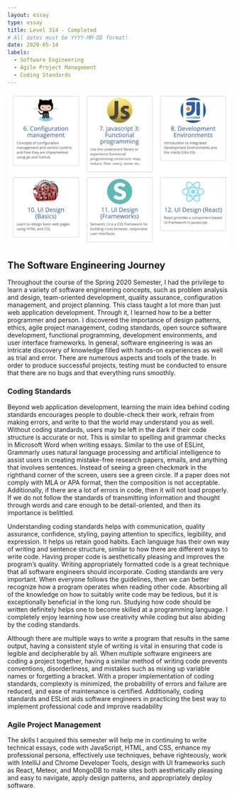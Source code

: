 ```yaml
---
layout: essay
type: essay
title: Level 314 - Completed
# All dates must be YYYY-MM-DD format!
date: 2020-05-14
labels:
  - Software Engineering
  - Agile Project Management
  - Coding Standards
---
```

<img class="ui large centered rounded image" src="../images/ss.png">

## The Software Engineering Journey
Throughout the course of the Spring 2020 Semester, I had the privilege to learn a variety of software engineering concepts, such as problem analysis and design, team-oriented development, quality assurance, configuration management, and project planning. This class taught a lot more than just web application development. Through it, I learned how to be a better programmer and person. I discovered the importance of design patterns, ethics, agile project management, coding standards, open source software development, functional programming, development environments, and user interface frameworks. In general, software engineering is was an intricate discovery of knowledge filled with hands-on experiences as well as trial and error. There are numerous aspects and tools of the trade. In order to produce successful projects, testing must be conducted to ensure that there are no bugs and that everything runs smoothly. 

### Coding Standards
Beyond web application development, learning the main idea behind coding standards encourages people to double-check their work, refrain from making errors, and write to that the world may understand you as well. Without coding standards, users may be left in the dark if their code structure is accurate or not. This is similar to spelling and grammar checks in Microsoft Word when writing essays. Similar to the use of ESLint, Grammarly uses natural language processing and artificial intelligence to assist users in creating mistake-free research papers, emails, and anything that involves sentences. Instead of seeing a green checkmark in the righthand corner of the screen, users see a green circle. If a paper does not comply with MLA or APA format, then the composition is not acceptable. Additionally, if there are a lot of errors in code, then it will not load properly. If we do not follow the standards of transmitting information and thought through words and care enough to be detail-oriented, and then its importance is belittled. 

Understanding coding standards helps with communication, quality assurance, confidence, styling, paying attention to specifics, legibility, and expression. It helps us retain good habits. Each language has their own way of writing and sentence structure, similar to how there are different ways to write code. Having proper code is aesthetically pleasing and improves the program’s quality. Writing appropriately formatted code is a great technique that all software engineers should incorporate. Coding standards are very important. When everyone follows the guidelines, then we can better recognize how a program operates when reading other code. Absorbing all of the knowledge on how to suitably write code may be tedious, but it is exceptionally beneficial in the long run. Studying how code should be written definitely helps one to become skilled at a programming language. I completely enjoy learning how use creativity while coding but also abiding by the coding standards.

Although there are multiple ways to write a program that results in the same output, having a consistent style of writing is vital in ensuring that code is legible and decipherable by all. When multiple software engineers are coding a project together, having a similar method of writing code prevents conventions, disorderliness, and mistakes such as mixing up variable names or forgetting a bracket. With a proper implementation of coding standards, complexity is minimized, the probability of errors and failure are reduced, and ease of maintenance is certified. Additionally, coding standards and ESLint aids software engineers in practicing the best way to implement professional code and improve readability


### Agile Project Management

The skills I acquired this semester will help me in continuing to write technical essays, code with JavaScript, HTML, and CSS, enhance my professional persona, effectively use techniques, behave righteously, work with IntelliJ and Chrome Developer Tools, design with UI frameworks such as React, Meteor, and MongoDB to make sites both aesthetically pleasing and easy to navigate, apply design patterns, and appropriately deploy software.

